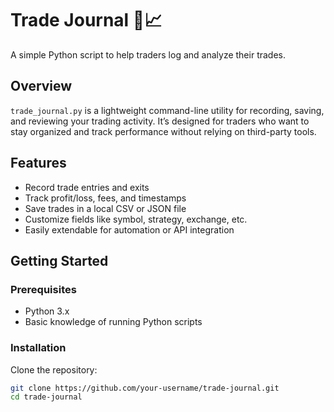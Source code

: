 # Trade Journal 🧾📈

A simple Python script to help traders log and analyze their trades.

## Overview

`trade_journal.py` is a lightweight command-line utility for recording, saving, and reviewing your trading activity. It’s designed for traders who want to stay organized and track performance without relying on third-party tools.

## Features

- Record trade entries and exits
- Track profit/loss, fees, and timestamps
- Save trades in a local CSV or JSON file
- Customize fields like symbol, strategy, exchange, etc.
- Easily extendable for automation or API integration

## Getting Started

### Prerequisites

- Python 3.x
- Basic knowledge of running Python scripts

### Installation

Clone the repository:

```bash
git clone https://github.com/your-username/trade-journal.git
cd trade-journal